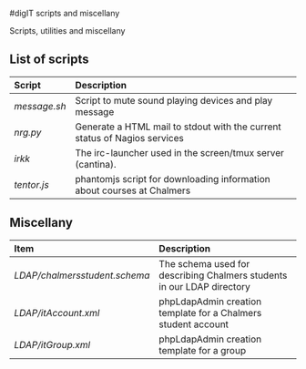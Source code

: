 #digIT scripts and miscellany

Scripts, utilities and miscellany

## List of scripts
Script          | Description
:------------   | :-------------
_message.sh_    | Script to mute sound playing devices and play message
_nrg.py_        | Generate a HTML mail to stdout with the current status of Nagios services
_irkk_          | The irc-launcher used in the screen/tmux server (cantina).
_tentor.js_     | phantomjs script for downloading information about courses at Chalmers


## Miscellany

Item           | Description
:------------   | :-------------
_LDAP/chalmersstudent.schema_  |  The schema used for describing Chalmers students in our LDAP directory
_LDAP/itAccount.xml_  | phpLdapAdmin creation template for a Chalmers student account
_LDAP/itGroup.xml_  | phpLdapAdmin creation template for a group
